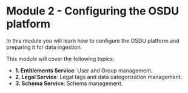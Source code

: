 # Module 2 - Configuring the OSDU platform
In this module you will learn how to configure the OSDU platform and preparing it for data ingestion.

This module will cover the following topics:
- **1. Entitlements Service**: User and Group management.
- **2. Legal Service**: Legal tags and data categorization management.
- **3. Schema Service**: Schema management.